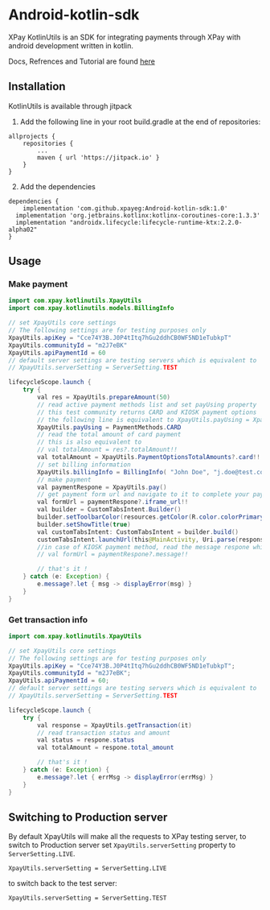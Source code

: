 # Android-kotlin-sdk

XPay KotlinUtils is an SDK for integrating payments through XPay with android development written in kotlin.

Docs, Refrences and Tutorial are found [here](https://xpayeg.github.io/docs/android-sdk/installation)

## Installation

KotlinUtils is available through jitpack

1. Add the following line in your root build.gradle at the end of repositories:

```
allprojects {
    repositories {
        ...
        maven { url 'https://jitpack.io' }
    }
}
```

2. Add the dependencies

```
dependencies {
	implementation 'com.github.xpayeg:Android-kotlin-sdk:1.0'
  implementation 'org.jetbrains.kotlinx:kotlinx-coroutines-core:1.3.3'
  implementation "androidx.lifecycle:lifecycle-runtime-ktx:2.2.0-alpha02"
}
```

## Usage

### Make payment

```java
import com.xpay.kotlinutils.XpayUtils
import com.xpay.kotlinutils.models.BillingInfo

// set XpayUtils core settings
// The following settings are for testing purposes only
XpayUtils.apiKey = "Cce74Y3B.J0P4tItq7hGu2ddhCB0WF5ND1eTubkpT"
XpayUtils.communityId = "m2J7eBK"
XpayUtils.apiPaymentId = 60
// default server settings are testing servers which is equivalent to
// XpayUtils.serverSetting = ServerSetting.TEST

lifecycleScope.launch {
    try {
        val res = XpayUtils.prepareAmount(50)
        // read active payment methods list and set payUsing property
        // this test community returns CARD and KIOSK payment options
        // the following line is equivalent to XpayUtils.payUsing = XpayUtils.activePaymentMethods[0]
        XpayUtils.payUsing = PaymentMethods.CARD
        // read the total amount of card payment
        // this is also equivalent to
        // val totalAmount = res?.totalAmount!!
        val totalAmount = XpayUtils.PaymentOptionsTotalAmounts?.card!!
        // set billing information
        XpayUtils.billingInfo = BillingInfo( "John Doe", "j.doe@test.com", "+201111111111")
        // make payment
        val paymentRespone = XpayUtils.pay()
        // get payment form url and navigate to it to complete your payment
        val formUrl = paymentRespone?.iframe_url!!
        val builder = CustomTabsIntent.Builder()
        builder.setToolbarColor(resources.getColor(R.color.colorPrimary))
        builder.setShowTitle(true)
        val customTabsIntent: CustomTabsIntent = builder.build()
        customTabsIntent.launchUrl(this@MainActivity, Uri.parse(response.iframe_url))
        //in case of KIOSK payment method, read the message respone which contains your payment reference number from AMAN
        // val formUrl = paymentRespone?.message!!

        // that's it !
    } catch (e: Exception) {
        e.message?.let { msg -> displayError(msg) }
    }
}
```

### Get transaction info

```java
import com.xpay.kotlinutils.XpayUtils

// set XpayUtils core settings
// The following settings are for testing purposes only
XpayUtils.apiKey = "Cce74Y3B.J0P4tItq7hGu2ddhCB0WF5ND1eTubkpT";
XpayUtils.communityId = "m2J7eBK";
XpayUtils.apiPaymentId = 60;
// default server settings are testing servers which is equivalent to
// XpayUtils.serverSetting = ServerSetting.TEST

lifecycleScope.launch {
    try {
        val response = XpayUtils.getTransaction(it)
        // read transaction status and amount
        val status = respone.status
        val totalAmount = respone.total_amount

        // that's it !
    } catch (e: Exception) {
        e.message?.let { errMsg -> displayError(errMsg) }
    }
}
```

## Switching to Production server

By default XpayUtils will make all the requests to XPay testing server, to switch to Production server set `XpayUtils.serverSetting` property to `ServerSetting.LIVE`.

```
XpayUtils.serverSetting = ServerSetting.LIVE
```

to switch back to the test server:

```
XpayUtils.serverSetting = ServerSetting.TEST
```
